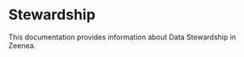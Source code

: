 Stewardship
===========

This documentation provides information about Data Stewardship in Zeenea.

